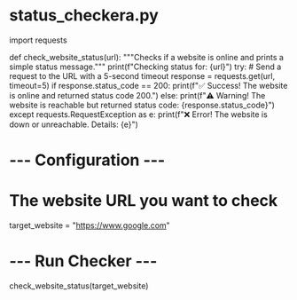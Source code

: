 # status_checkera.py
import requests

def check_website_status(url):
    """Checks if a website is online and prints a simple status message."""
    print(f"Checking status for: {url}")
    try:
        # Send a request to the URL with a 5-second timeout
        response = requests.get(url, timeout=5)
        if response.status_code == 200:
            print(f"✅ Success! The website is online and returned status code 200.")
        else:
            print(f"⚠️ Warning! The website is reachable but returned status code: {response.status_code}")
    except requests.RequestException as e:
        print(f"❌ Error! The website is down or unreachable. Details: {e}")

# --- Configuration ---
# The website URL you want to check
target_website = "https://www.google.com"

# --- Run Checker ---
check_website_status(target_website)
